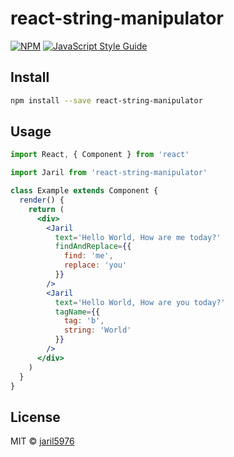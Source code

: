 # react-string-manipulator

[![NPM](https://img.shields.io/npm/v/react-string-manipulator.svg)](https://www.npmjs.com/package/react-string-manipulator) [![JavaScript Style Guide](https://img.shields.io/badge/code_style-standard-brightgreen.svg)](https://standardjs.com)

## Install

```bash
npm install --save react-string-manipulator
```

## Usage

```jsx
import React, { Component } from 'react'

import Jaril from 'react-string-manipulator'

class Example extends Component {
  render() {
    return (
      <div>
        <Jaril
          text='Hello World, How are me today?'
          findAndReplace={{
            find: 'me',
            replace: 'you'
          }}
        />
        <Jaril
          text='Hello World, How are you today?'
          tagName={{
            tag: 'b',
            string: 'World'
          }}
        />
      </div>
    )
  }
}
```

## License

MIT © [jaril5976](https://github.com/jaril5976)
